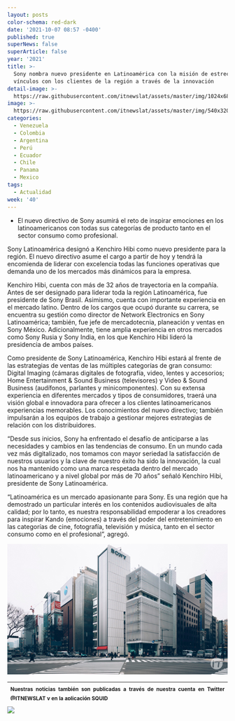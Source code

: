 ```yaml
---
layout: posts
color-schema: red-dark
date: '2021-10-07 08:57 -0400'
published: true
superNews: false
superArticle: false
year: '2021'
title: >-
  Sony nombra nuevo presidente en Latinoamérica con la misión de estrechar
  vínculos con los clientes de la región a través de la innovación 
detail-image: >-
  https://raw.githubusercontent.com/itnewslat/assets/master/img/1024x680/edificio-sony-g.jpg
image: >-
  https://raw.githubusercontent.com/itnewslat/assets/master/img/540x320/edificio-sony-p.jpg
categories:
  - Venezuela
  - Colombia
  - Argentina
  - Perú
  - Ecuador
  - Chile
  - Panama
  - Mexico
tags:
  - Actualidad
week: '40'
---
```

- El nuevo directivo de Sony asumirá el reto de inspirar emociones en los latinoamericanos con todas sus categorías de producto tanto en el sector consumo como profesional.

Sony Latinoamérica designó a Kenchiro Hibi como nuevo presidente para la región. El nuevo directivo asume el cargo a partir de hoy y tendrá la encomienda de liderar con excelencia todas las funciones operativas que demanda uno de los mercados más dinámicos para la empresa.  
 
Kenchiro Hibi, cuenta con más de 32 años de trayectoria en la compañía. Antes de ser designado para liderar toda la región Latinoamérica, fue presidente de Sony Brasil. Asimismo, cuenta con importante experiencia en el mercado latino. Dentro de los cargos que ocupó durante su carrera, se encuentra su gestión como director de Network Electronics en Sony Latinoamérica; también, fue jefe de mercadotecnia, planeación y ventas en Sony México. Adicionalmente, tiene amplia experiencia en otros mercados como Sony Rusia y Sony India, en los que Kenchiro Hibi lideró la presidencia de ambos países.  
 
Como presidente de Sony Latinoamérica, Kenchiro Hibi estará al frente de las estrategias de ventas de las múltiples categorías de gran consumo: Digital Imaging (cámaras digitales de fotografía, video, lentes y accesorios; Home Entertainment & Sound Business (televisores) y Video & Sound Business (audífonos, parlantes y minicomponentes). Con su extensa experiencia en diferentes mercados y tipos de consumidores, traerá una visión global e innovadora para ofrecer a los clientes latinoamericanos experiencias memorables.  Los conocimientos del nuevo directivo; también impulsarán a los equipos de trabajo a gestionar mejores estrategias de relación con los distribuidores. 
 
“Desde sus inicios, Sony ha enfrentado el desafío de anticiparse a las necesidades y cambios en las tendencias de consumo. En un mundo cada vez más digitalizado, nos tomamos con mayor seriedad la satisfacción de nuestros usuarios y la clave de nuestro éxito ha sido la innovación, la cual nos ha mantenido como una marca respetada dentro del mercado latinoamericano y a nivel global por más de 70 años” señaló Kenchiro Hibi, presidente de Sony Latinoamérica. 
 
“Latinoamérica es un mercado apasionante para Sony. Es una región que ha demostrado un particular interés en los contenidos audiovisuales de alta calidad; por lo tanto, es nuestra responsabilidad empoderar a los creadores para inspirar Kando (emociones) a través del poder del entretenimiento en las categorías de cine, fotografía,  televisión y música, tanto en el sector consumo como en el profesional”, agregó. 

![](https://raw.githubusercontent.com/itnewslat/assets/master/img/540x320/edificio-sony-p.jpg)

<table style="height: 42px;" width="569">
<tbody>
<tr>
<td style="text-align: justify;"><sub><strong>Nuestras noticias también son publicadas a través de nuestra cuenta en Twitter <a href="https://twitter.com/itnewslat?lang=es">@ITNEWSLAT</a> y en la aplicación <a href="https://squidapp.co/en/">SQUID</a></strong></sub></td>
</tr>
</tbody>
</table>

<img src="https://tracker.metricool.com/c3po.jpg?hash=56f88a41e39ab42c063cc51676587a04"/>
